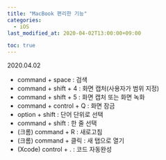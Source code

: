 ```yaml
---
title: "MacBook 편리한 기능"
categories: 
  - iOS
last_modified_at: 2020-04-02T13:00:00+09:00

toc: true 
---
```

2020.04.02

* command + space : 검색 
* command + shift + 4 : 화면 캡처(사용자가 범위 지정)
* command + shift + 5 : 화면 캡처 또는 화면 녹화 
* command + control + Q : 화면 잠금
* option + shift : 단어 단위로 선택
* command + shift : 한 줄 선택
* (크롬) command + R : 새로고침
* (크롬) command + 클릭 : 새 탭으로 열기
* (Xcode) control + . : 코드 자동완성
